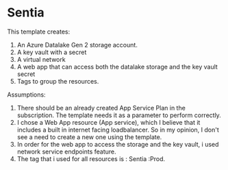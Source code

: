 # Sentia
This template creates: 
1. An Azure Datalake Gen 2 storage account.
2. A key vault with a secret
3. A virtual network
4. A web app that can access both the datalake storage and the key vault secret
5. Tags to group the resources. 


Assumptions:
1. There should be an already created App Service Plan in the subscription. The template needs it as a parameter to perform correctly. 
2. I chose a Web App resource (App service), which I believe that it includes a built in internet facing loadbalancer. So in my opinion, I don't see a need to create a new one using the template.
3. In order for the web app to access the storage and the key vault, i used network service endpoints feature.
3. The tag that i used for all resources is : Sentia :Prod.
